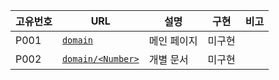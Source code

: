 |고유번호|URL|설명|구현|비고
|---|---|---|---|---|
|P001|[`domain`](./specification/P000.md)|메인 페이지|미구현||
|P002|[`domain/<Number>`](./specification/P001.md)|개별 문서|미구현||
